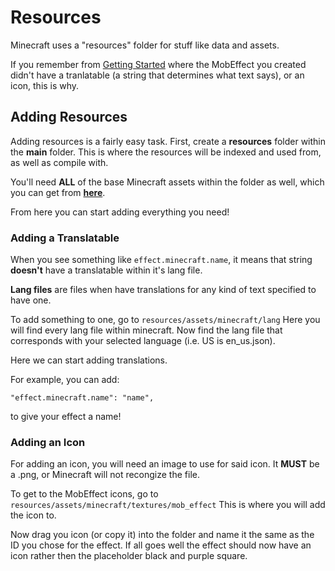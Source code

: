# Resources

Minecraft uses a "resources" folder for stuff like data and assets.

If you remember from [Getting Started](../Basics/FirstModification.md) where the MobEffect you created didn't have a tranlatable (a string that determines what text says), or an icon, this is why.

## Adding Resources

Adding resources is a fairly easy task. First, create a **resources** folder within the **main** folder. This is where the resources will be indexed and used from, as well as compile with.

You'll need **ALL** of the base Minecraft assets within the folder as well, which you can get from [**here**](https://mcasset.cloud/1.20.2/).

From here you can start adding everything you need!

### Adding a Translatable

When you see something like ```effect.minecraft.name```, it means that string **doesn't** have a translatable within it's lang file.

**Lang files** are files when have translations for any kind of text specified to have one.

To add something to one, go to ```resources/assets/minecraft/lang``` Here you will find every lang file within minecraft. Now find the lang file that corresponds with your selected language (i.e. US is en_us.json).

Here we can start adding translations.

For example, you can add:

```
"effect.minecraft.name": "name",
```

to give your effect a name!

### Adding an Icon

For adding an icon, you will need an image to use for said icon. It **MUST** be a .png, or Minecraft will not recongize the file.

To get to the MobEffect icons, go to ```resources/assets/minecraft/textures/mob_effect``` This is where you will add the icon to.

Now drag you icon (or copy it) into the folder and name it the same as the ID you chose for the effect. If all goes well the effect should now have an icon rather then the placeholder black and purple square.